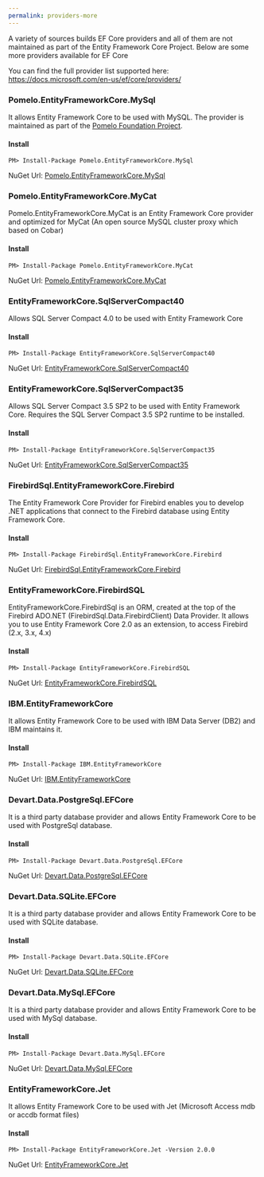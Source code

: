 ```yaml
---
permalink: providers-more
---
```


A variety of sources builds EF Core providers and all of them are not maintained as part of the Entity Framework Core Project. Below are some more providers available for EF Core

You can find the full provider list supported here: <a href="https://docs.microsoft.com/en-us/ef/core/providers/" target="_blank">https://docs.microsoft.com/en-us/ef/core/providers/</a>

### Pomelo.EntityFrameworkCore.MySql

It allows Entity Framework Core to be used with MySQL. The provider is maintained as part of the [Pomelo Foundation Project](https://github.com/PomeloFoundation/Pomelo.EntityFrameworkCore.MySql).

#### Install

`PM> Install-Package Pomelo.EntityFrameworkCore.MySql`

NuGet Url: [Pomelo.EntityFrameworkCore.MySql](https://www.nuget.org/packages/Pomelo.EntityFrameworkCore.MySql/)

### Pomelo.EntityFrameworkCore.MyCat

Pomelo.EntityFrameworkCore.MyCat is an Entity Framework Core provider and optimized for MyCat (An open source MySQL cluster proxy which based on Cobar)

#### Install

`PM> Install-Package Pomelo.EntityFrameworkCore.MyCat`

NuGet Url: [Pomelo.EntityFrameworkCore.MyCat](https://www.nuget.org/packages/Pomelo.EntityFrameworkCore.MyCat)

### EntityFrameworkCore.SqlServerCompact40

Allows SQL Server Compact 4.0 to be used with Entity Framework Core

#### Install

`PM> Install-Package EntityFrameworkCore.SqlServerCompact40`

NuGet Url: [EntityFrameworkCore.SqlServerCompact40](https://www.nuget.org/packages/EntityFrameworkCore.SqlServerCompact40)

### EntityFrameworkCore.SqlServerCompact35

Allows SQL Server Compact 3.5 SP2 to be used with Entity Framework Core. Requires the SQL Server Compact 3.5 SP2 runtime to be installed.

#### Install

`PM> Install-Package EntityFrameworkCore.SqlServerCompact35`

NuGet Url: [EntityFrameworkCore.SqlServerCompact35](https://www.nuget.org/packages/EntityFrameworkCore.SqlServerCompact35)

### FirebirdSql.EntityFrameworkCore.Firebird

The Entity Framework Core Provider for Firebird enables you to develop .NET applications that connect to the Firebird database using Entity Framework Core.

#### Install

`PM> Install-Package FirebirdSql.EntityFrameworkCore.Firebird`

NuGet Url: [FirebirdSql.EntityFrameworkCore.Firebird](https://www.nuget.org/packages/FirebirdSql.EntityFrameworkCore.Firebird)

### EntityFrameworkCore.FirebirdSQL

EntityFrameworkCore.FirebirdSql is an ORM, created at the top of the Firebird ADO.NET (FirebirdSql.Data.FirebirdClient) Data Provider. It allows you to use Entity Framework Core 2.0 as an extension, to access Firebird (2.x, 3.x, 4.x)

#### Install

`PM> Install-Package EntityFrameworkCore.FirebirdSQL`

NuGet Url: [EntityFrameworkCore.FirebirdSQL](https://www.nuget.org/packages/EntityFrameworkCore.FirebirdSQL)

### IBM.EntityFrameworkCore

It allows Entity Framework Core to be used with IBM Data Server (DB2) and IBM maintains it.

#### Install

`PM> Install-Package IBM.EntityFrameworkCore`

NuGet Url: [IBM.EntityFrameworkCore](https://www.nuget.org/packages/IBM.EntityFrameworkCore/)

### Devart.Data.PostgreSql.EFCore

It is a third party database provider and allows Entity Framework Core to be used with PostgreSql database.

#### Install

`PM> Install-Package Devart.Data.PostgreSql.EFCore`

NuGet Url: [Devart.Data.PostgreSql.EFCore](https://www.nuget.org/packages/Devart.Data.PostgreSql.EFCore)

### Devart.Data.SQLite.EFCore

It is a third party database provider and allows Entity Framework Core to be used with SQLite database.

#### Install

`PM> Install-Package Devart.Data.SQLite.EFCore`

NuGet Url: [Devart.Data.SQLite.EFCore](https://www.nuget.org/packages/Devart.Data.SQLite.EFCore)

### Devart.Data.MySql.EFCore

It is a third party database provider and allows Entity Framework Core to be used with MySql database.

#### Install

`PM> Install-Package Devart.Data.MySql.EFCore`

NuGet Url: [Devart.Data.MySql.EFCore](https://www.nuget.org/packages/Devart.Data.MySql.EFCore)

### EntityFrameworkCore.Jet

It allows Entity Framework Core to be used with Jet (Microsoft Access mdb or accdb format files)

#### Install

`PM> Install-Package EntityFrameworkCore.Jet -Version 2.0.0`

NuGet Url: [EntityFrameworkCore.Jet](https://www.nuget.org/packages/EntityFrameworkCore.Jet/)

